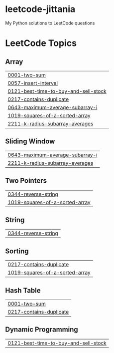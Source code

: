 # leetcode-jittania
My Python solutions to LeetCode questions

<!---LeetCode Topics Start-->
# LeetCode Topics
## Array
|  |
| ------- |
| [0001-two-sum](https://github.com/jittania/leetcode-jittania/tree/master/0001-two-sum) |
| [0057-insert-interval](https://github.com/jittania/leetcode-jittania/tree/master/0057-insert-interval) |
| [0121-best-time-to-buy-and-sell-stock](https://github.com/jittania/leetcode-jittania/tree/master/0121-best-time-to-buy-and-sell-stock) |
| [0217-contains-duplicate](https://github.com/jittania/leetcode-jittania/tree/master/0217-contains-duplicate) |
| [0643-maximum-average-subarray-i](https://github.com/jittania/leetcode-jittania/tree/master/0643-maximum-average-subarray-i) |
| [1019-squares-of-a-sorted-array](https://github.com/jittania/leetcode-jittania/tree/master/1019-squares-of-a-sorted-array) |
| [2211-k-radius-subarray-averages](https://github.com/jittania/leetcode-jittania/tree/master/2211-k-radius-subarray-averages) |
## Sliding Window
|  |
| ------- |
| [0643-maximum-average-subarray-i](https://github.com/jittania/leetcode-jittania/tree/master/0643-maximum-average-subarray-i) |
| [2211-k-radius-subarray-averages](https://github.com/jittania/leetcode-jittania/tree/master/2211-k-radius-subarray-averages) |
## Two Pointers
|  |
| ------- |
| [0344-reverse-string](https://github.com/jittania/leetcode-jittania/tree/master/0344-reverse-string) |
| [1019-squares-of-a-sorted-array](https://github.com/jittania/leetcode-jittania/tree/master/1019-squares-of-a-sorted-array) |
## String
|  |
| ------- |
| [0344-reverse-string](https://github.com/jittania/leetcode-jittania/tree/master/0344-reverse-string) |
## Sorting
|  |
| ------- |
| [0217-contains-duplicate](https://github.com/jittania/leetcode-jittania/tree/master/0217-contains-duplicate) |
| [1019-squares-of-a-sorted-array](https://github.com/jittania/leetcode-jittania/tree/master/1019-squares-of-a-sorted-array) |
## Hash Table
|  |
| ------- |
| [0001-two-sum](https://github.com/jittania/leetcode-jittania/tree/master/0001-two-sum) |
| [0217-contains-duplicate](https://github.com/jittania/leetcode-jittania/tree/master/0217-contains-duplicate) |
## Dynamic Programming
|  |
| ------- |
| [0121-best-time-to-buy-and-sell-stock](https://github.com/jittania/leetcode-jittania/tree/master/0121-best-time-to-buy-and-sell-stock) |
<!---LeetCode Topics End-->